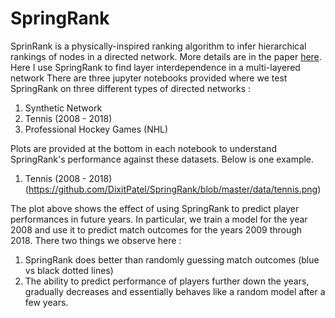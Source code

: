 # SpringRank
SprinRank is a physically-inspired ranking algorithm to infer hierarchical rankings of nodes in a directed network. More details are in the paper [here](https://arxiv.org/abs/1709.09002).
Here I use SpringRank to find layer interdependence in a multi-layered network
There are three jupyter notebooks provided where we test SpringRank on three different types of directed networks :
1. Synthetic Network
2. Tennis (2008 - 2018)
3. Professional Hockey Games (NHL)

Plots are provided at the bottom in each notebook to understand SpringRank's performance against these datasets. Below is one example.

1. Tennis (2008 - 2018)
(https://github.com/DixitPatel/SpringRank/blob/master/data/tennis.png)

The plot above shows the effect of using SpringRank to predict player performances in future years. In particular, we train a model for the year 2008 and use it to predict match outcomes for the years 2009 through 2018.
There two things we observe here :
1. SpringRank does better than randomly guessing match outcomes  (blue vs black dotted lines)
2. The ability to predict performance of players further down the years, gradually decreases and essentially behaves like a random model after a few years.

